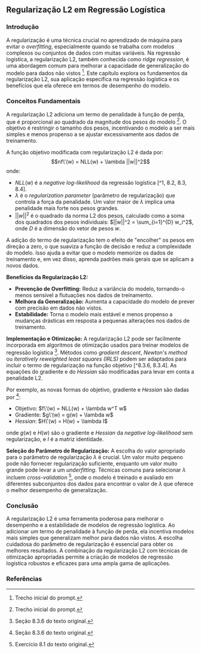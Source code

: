 ## Regularização L2 em Regressão Logística

### Introdução
A regularização é uma técnica crucial no aprendizado de máquina para evitar o *overfitting*, especialmente quando se trabalha com modelos complexos ou conjuntos de dados com muitas variáveis. Na regressão logística, a regularização L2, também conhecida como *ridge regression*, é uma abordagem comum para melhorar a capacidade de generalização do modelo para dados não vistos [^1]. Este capítulo explora os fundamentos da regularização L2, sua aplicação específica na regressão logística e os benefícios que ela oferece em termos de desempenho do modelo.

### Conceitos Fundamentais
A regularização L2 adiciona um termo de penalidade à função de perda, que é proporcional ao quadrado da magnitude dos pesos do modelo [^1]. O objetivo é restringir o tamanho dos pesos, incentivando o modelo a ser mais simples e menos propenso a se ajustar excessivamente aos dados de treinamento.

A função objetivo modificada com regularização L2 é dada por:
$$nf\'(w) = NLL(w) + \lambda ||w||^2$$
onde:
- $NLL(w)$ é a *negative log-likelihood* da regressão logística [^1, 8.2, 8.3, 8.4].
- $\lambda$ é o *regularization parameter* (parâmetro de regularização) que controla a força da penalidade. Um valor maior de $\lambda$ implica uma penalidade mais forte nos pesos grandes.
- $||w||^2$ é o quadrado da norma L2 dos pesos, calculado como a soma dos quadrados dos pesos individuais: $||w||^2 = \sum_{i=1}^{D} w_i^2$, onde $D$ é a dimensão do vetor de pesos $w$.

A adição do termo de regularização tem o efeito de "encolher" os pesos em direção a zero, o que suaviza a função de decisão e reduz a complexidade do modelo. Isso ajuda a evitar que o modelo memorize os dados de treinamento e, em vez disso, aprenda padrões mais gerais que se aplicam a novos dados.

**Benefícios da Regularização L2:**
- **Prevenção de Overfitting:** Reduz a variância do modelo, tornando-o menos sensível a flutuações nos dados de treinamento.
- **Melhora da Generalização:** Aumenta a capacidade do modelo de prever com precisão em dados não vistos.
- **Estabilidade:** Torna o modelo mais estável e menos propenso a mudanças drásticas em resposta a pequenas alterações nos dados de treinamento.

**Implementação e Otimização:**
A regularização L2 pode ser facilmente incorporada em algoritmos de otimização usados para treinar modelos de regressão logística [^8.3.6]. Métodos como *gradient descent*, *Newton's method* ou *iteratively reweighted least squares (IRLS)* podem ser adaptados para incluir o termo de regularização na função objetivo [^8.3.6, 8.3.4]. As equações do gradiente e do *Hessian* são modificadas para levar em conta a penalidade L2.

Por exemplo, as novas formas do objetivo, gradiente e *Hessian* são dadas por [^8.3.6]:
- Objetivo: $f\'(w) = NLL(w) + \lambda w^T w$
- Gradiente: $g\'(w) = g(w) + \lambda w$
- *Hessian*: $H\'(w) = H(w) + \lambda I$

onde $g(w)$ e $H(w)$ são o gradiente e *Hessian* da *negative log-likelihood* sem regularização, e $I$ é a matriz identidade.

**Seleção do Parâmetro de Regularização:**
A escolha do valor apropriado para o parâmetro de regularização $\lambda$ é crucial. Um valor muito pequeno pode não fornecer regularização suficiente, enquanto um valor muito grande pode levar a um *underfitting*. Técnicas comuns para selecionar $\lambda$ incluem *cross-validation* [^Exercício 8.1], onde o modelo é treinado e avaliado em diferentes subconjuntos dos dados para encontrar o valor de $\lambda$ que oferece o melhor desempenho de generalização.

### Conclusão
A regularização L2 é uma ferramenta poderosa para melhorar o desempenho e a estabilidade de modelos de regressão logística. Ao adicionar um termo de penalidade à função de perda, ela incentiva modelos mais simples que generalizam melhor para dados não vistos. A escolha cuidadosa do parâmetro de regularização é essencial para obter os melhores resultados. A combinação da regularização L2 com técnicas de otimização apropriadas permite a criação de modelos de regressão logística robustos e eficazes para uma ampla gama de aplicações.

### Referências
[^1]: Trecho inicial do prompt.
[^8.2]: Seção 8.2 do texto original.
[^8.3]: Seção 8.3 do texto original.
[^8.4]: Seção 8.4 do texto original.
[^8.3.4]: Seção 8.3.4 do texto original.
[^8.3.6]: Seção 8.3.6 do texto original.
[^Exercício 8.1]: Exercício 8.1 do texto original.
<!-- END -->